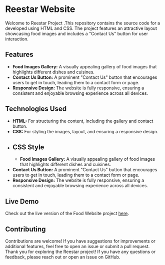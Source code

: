 

# Reestar Website

 Welcome to Reestar Project .This repository contains the source code for a developed using HTML and CSS. The project features an attractive layout showcasing food images and includes a "Contact Us" button for user interaction.

## Features

- **Food Images Gallery:** A visually appealing gallery of food images that highlights different dishes and cuisines.
- **Contact Us Button:** A prominent "Contact Us" button that encourages users to get in touch, leading them to a contact form or page.
- **Responsive Design:** The website is fully responsive, ensuring a consistent and enjoyable browsing experience across all devices.

## Technologies Used

- **HTML:** For structuring the content, including the gallery and contact button.
- **CSS:** For styling the images, layout, and ensuring a responsive design.
- 
  ## CSS Style
  - **Food Images Gallery:** A visually appealing gallery of food images that highlights different dishes and cuisines.
- **Contact Us Button:** A prominent "Contact Us" button that encourages users to get in touch, leading them to a contact form or page.
- **Responsive Design:** The website is fully responsive, ensuring a consistent and enjoyable browsing experience across all devices.


## Live Demo

Check out the live version of the Food Website project [here](#).

## Contributing

Contributions are welcome! If you have suggestions for improvements or additional features, feel free to open an issue or submit a pull request.
Thank you for exploring the Reestar project! If you have any questions or feedback, please reach out or open an issue on GitHub.

